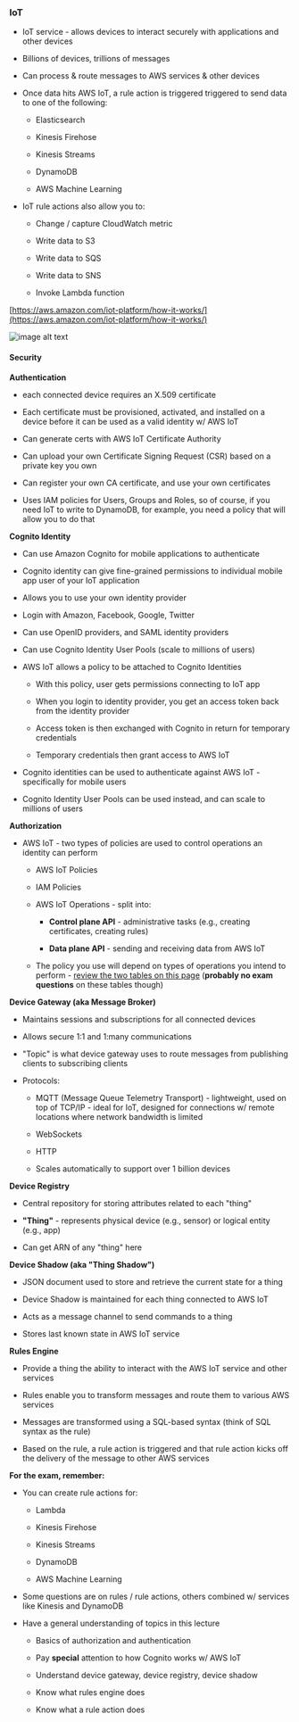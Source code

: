 ### IoT

* IoT service - allows devices to interact securely with applications and other devices

* Billions of devices, trillions of messages

* Can process & route messages to AWS services & other devices

* Once data hits AWS IoT, a rule action is triggered triggered to send data to one of the following:

    * Elasticsearch

    * Kinesis Firehose

    * Kinesis Streams

    * DynamoDB

    * AWS Machine Learning

* IoT rule actions also allow you to:

    * Change / capture CloudWatch metric

    * Write data to S3

    * Write data to SQS

    * Write data to SNS

    * Invoke Lambda function

[https://aws.amazon.com/iot-platform/how-it-works/](https://aws.amazon.com/iot-platform/how-it-works/)

![image alt text](image_2.png)

#### Security

**Authentication**

* each connected device requires an X.509 certificate

* Each certificate must be provisioned, activated, and installed on a device before it can be used as a valid identity w/ AWS IoT

* Can generate certs with AWS IoT Certificate Authority

* Can upload your own Certificate Signing Request (CSR) based on a private key you own

* Can register your own CA certificate, and use your own certificates

* Uses IAM policies for Users, Groups and Roles, so of course, if you need IoT to write to DynamoDB, for example, you need a policy that will allow you to do that

**Cognito Identity**

* Can use Amazon Cognito for mobile applications to authenticate

* Cognito identity can give fine-grained permissions to individual mobile app user of your IoT application

* Allows you to use your own identity provider

* Login with Amazon, Facebook, Google, Twitter

* Can use OpenID providers, and SAML identity providers

* Can use Cognito Identity User Pools (scale to millions of users)

* AWS IoT allows a policy to be attached to Cognito Identities

    * With this policy, user gets permissions connecting to IoT app

    * When you login to identity provider, you get an access token back from the identity provider

    * Access token is then exchanged with Cognito in return for temporary credentials

    * Temporary credentials then grant access to AWS IoT

* Cognito identities can be used to authenticate against AWS IoT - specifically for mobile users

* Cognito Identity User Pools can be used instead, and can scale to millions of users

**Authorization**

* AWS IoT - two types of policies are used to control operations an identity can perform

    * AWS IoT Policies

    * IAM Policies

    * AWS IoT Operations - split into:

        * **Control plane API** - administrative tasks (e.g., creating certificates, creating rules)

        * **Data plane API** - sending and receiving data from AWS IoT

    * The policy you use will depend on types of operations you intend to perform - [review the two tables on this page](http://docs.aws.amazon.com/iot/latest/developerguide/authorization.html) (**probably no exam questions** on these tables though)

**Device Gateway (aka Message Broker)**

* Maintains sessions and subscriptions for all connected devices

* Allows secure 1:1 and 1:many communications

* "Topic" is what device gateway uses to route messages from publishing clients to subscribing clients

* Protocols:

    * MQTT (Message Queue Telemetry Transport) - lightweight, used on top of TCP/IP - ideal for IoT, designed for connections w/ remote locations where network bandwidth is limited 

    * WebSockets

    * HTTP

    * Scales automatically to support over 1 billion devices

**Device Registry**

* Central repository for storing attributes related to each "thing"

* **"Thing"** - represents physical device (e.g., sensor) or logical entity (e.g., app)

* Can get ARN of any "thing" here

**Device Shadow (aka "Thing Shadow")**

* JSON document used to store and retrieve the current state for a thing

* Device Shadow is maintained for each thing connected to AWS IoT

* Acts as a message channel to send commands to a thing

* Stores last known state in AWS IoT service

**Rules Engine**

* Provide a thing the ability to interact with the AWS IoT service and other services

* Rules enable you to transform messages and route them to various AWS services

* Messages are transformed using a SQL-based syntax (think of SQL syntax as the rule)

* Based on the rule, a rule action is triggered and that rule action kicks off the delivery of the message to other AWS services

**For the exam, remember:**

* You can create rule actions for:

    * Lambda

    * Kinesis Firehose

    * Kinesis Streams

    * DynamoDB

    * AWS Machine Learning

* Some questions are on rules / rule actions, others combined w/ services like Kinesis and DynamoDB

* Have a general understanding of topics in this lecture

    * Basics of authorization and authentication

    * Pay **special** attention to how Cognito works w/ AWS IoT

    * Understand device gateway, device registry, device shadow

    * Know what rules engine does

    * Know what a rule action does
